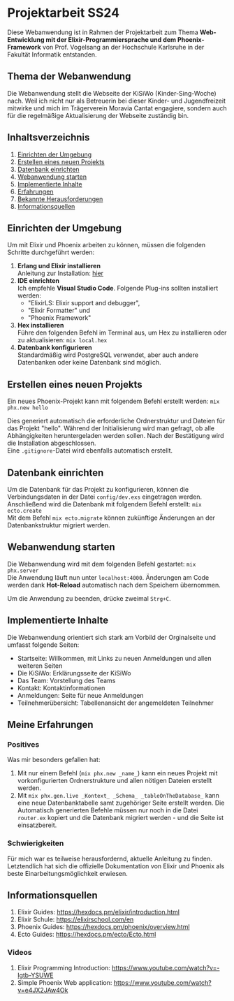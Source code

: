 # Projektarbeit SS24

Diese Webanwendung ist in Rahmen der Projektarbeit zum Thema **Web-Entwicklung mit der Elixir-Programmiersprache und dem Phoenix-Framework** von Prof. Vogelsang an der Hochschule Karlsruhe in der Fakultät Informatik entstanden. 

## Thema der Webanwendung

Die Webanwendung stellt die Webseite der KiSiWo (Kinder-Sing-Woche) nach. Weil ich nicht nur als Betreuerin bei dieser Kinder- und Jugendfreizeit mitwirke und mich im Trägerverein Moravia Cantat engagiere, sondern auch für die regelmäßige Aktualisierung der Webseite zuständig bin. 

## Inhaltsverzeichnis

1. [Einrichten der Umgebung](#einrichten-der-umgebung)
2. [Erstellen eines neuen Projekts](#erstellen-eines-neuen-projekts)
3. [Datenbank einrichten](#datenbank-einrichten)
4. [Webanwendung starten](#webanwendung-starten)
5. [Implementierte Inhalte](#implementierte-inhalte)
6. [Erfahrungen](#meine-erfahrungen)
7. [Bekannte Herausforderungen](#schwierigkeiten)
8. [Informationsquellen](#informationsquellen)

## Einrichten der Umgebung

Um mit Elixir und Phoenix arbeiten zu können, müssen die folgenden Schritte durchgeführt werden:

1. **Erlang und Elixir installieren** <br>
Anleitung zur Installation: [hier](https://elixir-lang.org/install.html)
2. **IDE einrichten** <br>
Ich empfehle **Visual Studio Code**. Folgende Plug-ins sollten installiert werden:
    - "ElixirLS: Elixir support and debugger", 
    - "Elixir Formatter" und 
    - "Phoenix Framework"
3. **Hex installieren** <br>
Führe den folgenden Befehl im Terminal aus, um Hex zu installieren oder zu aktualisieren:
`mix local.hex` 
4. **Datenbank konfigurieren** <br>
Standardmäßig wird PostgreSQL verwendet, aber auch andere Datenbanken oder keine Datenbank sind möglich.  

## Erstellen eines neuen Projekts

Ein neues Phoenix-Projekt kann mit folgendem Befehl erstellt werden: `mix phx.new hello`

Dies generiert automatisch die erforderliche Ordnerstruktur und Dateien für das Projekt "hello". Während der Initialisierung wird man gefragt, ob alle Abhängigkeiten heruntergeladen werden sollen. Nach der Bestätigung wird die Installation abgeschlossen. <br>
Eine `.gitignore`-Datei wird ebenfalls automatisch erstellt. 

## Datenbank einrichten

Um die Datenbank für das Projekt zu konfigurieren, können die Verbindungsdaten in der Datei `config/dev.exs` eingetragen werden. Anschließend wird die Datenbank mit folgendem Befehl erstellt: `mix ecto.create` <br>
Mit dem Befehl `mix ecto.migrate` können zukünftige Änderungen an der Datenbankstruktur migriert werden. 

## Webanwendung starten

Die Webanwendung wird mit dem folgenden Befehl gestartet: `mix phx.server` <br>
Die Anwendung läuft nun unter `localhost:4000`. Änderungen am Code werden dank **Hot-Reload** automatisch nach dem Speichern übernommen. 

Um die Anwendung zu beenden, drücke zweimal `Strg+C`. 

## Implementierte Inhalte

Die Webanwendung orientiert sich stark am Vorbild der Orginalseite und umfasst folgende Seiten:
- Startseite: Willkommen, mit Links zu neuen Anmeldungen und allen weiteren Seiten
- Die KiSiWo: Erklärungsseite der KiSiWo
- Das Team: Vorstellung des Teams
- Kontakt: Kontaktinformationen
- Anmeldungen: Seite für neue Anmeldungen
- Teilnehmerübersicht: Tabellenansicht der angemeldeten Teilnehmer

## Meine Erfahrungen

### Positives

Was mir besonders gefallen hat:
1. Mit nur einem Befehl (`mix phx.new _name_`) kann ein neues Projekt mit vorkonfigurierten Ordnerstrukture und allen nötigen Dateien erstellt werden. 
2. Mit `mix phx.gen.live _Kontext_ _Schema_ _tableOnTheDatabase_` kann eine neue Datenbanktabelle samt zugehöriger Seite erstellt werden. Die Automatisch generierten Befehle müssen nur noch in die Datei `router.ex` kopiert und die Datenbank migriert werden - und die Seite ist einsatzbereit. 

### Schwierigkeiten

Für mich war es teilweise herausfordernd, aktuelle Anleitung zu finden. Letztendlich hat sich die offizielle Dokumentation von Elixir und Phoenix als beste Einarbeitungsmöglichkeit erwiesen.


## Informationsquellen

1. Elixir Guides: https://hexdocs.pm/elixir/introduction.html
2. Elixir Schule: https://elixirschool.com/en
3. Phoenix Guides: https://hexdocs.pm/phoenix/overview.html
4. Ecto Guides: https://hexdocs.pm/ecto/Ecto.html

### Videos

1. Elixir Programming Introduction: https://www.youtube.com/watch?v=-lgtb-YSUWE
2. Simple Phoenix Web application: https://www.youtube.com/watch?v=e4JX2JAw4Ok